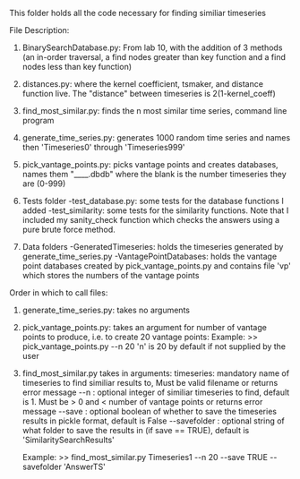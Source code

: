 This folder holds all the code necessary for finding similiar timeseries

File Description:
   1. BinarySearchDatabase.py: From lab 10, with the addition of 3 methods (an in-order traversal, a find nodes greater than key    function and a find nodes less than key function)
   
   2. distances.py: where the kernel coefficient, tsmaker, and distance function live. The "distance" between timeseries is 2(1-kernel_coeff)

   3. find_most_similar.py: finds the n most similar time series, command line program

   4. generate_time_series.py: generates 1000 random time series and names then 'Timeseries0' through 'Timeseries999'

   5. pick_vantage_points.py: picks vantage points and creates databases, names them "____.dbdb" where the blank is the number timeseries they are (0-999)

   6. Tests folder 
    -test_database.py: some tests for the database functions I added
    -test_similarity: some tests for the similarity functions. Note that I included my sanity_check function which checks the answers using a pure brute force method.

   7. Data folders
    -GeneratedTimeseries: holds the timeseries generated by generate_time_series.py
    -VantagePointDatabases: holds the vantage point databases created by pick_vantage_points.py and contains file 'vp' which stores the numbers of the vantage points

    
Order in which to call files:
1. generate_time_series.py: takes no arguments

2. pick_vantage_points.py: takes an argument for number of vantage points to produce, i.e. to create 20 vantage points:
     Example: >> pick_vantage_points.py --n 20
     'n' is 20 by default if not supplied by the user
     
3. find_most_similar.py takes in arguments:
     timeseries: mandatory name of timeseries to find similiar results to, Must be valid filename or returns error message
     --n : optional integer of similiar timeseries to find, default is 1. Must be > 0 and < number of vantage points or returns error message
     --save : optional boolean of whether to save the timeseries results in pickle format, default is False
     --savefolder : optional string of what folder to save the results in (if save == TRUE), default is 'SimilaritySearchResults'
     
     Example: >> find_most_similar.py Timeseries1 --n 20 --save TRUE --savefolder 'AnswerTS'

